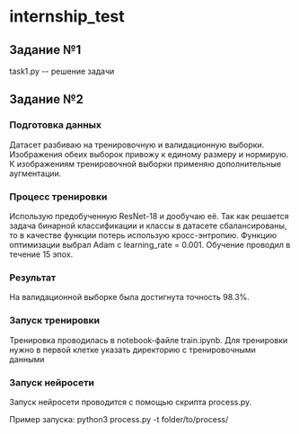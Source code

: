 # internship_test


## Задание №1
task1.py -- решение задачи

## Задание №2

### Подготовка данных
Датасет разбиваю на тренировочную и валидационную выборки. Изображения обеих выборок привожу к единому размеру и нормирую. К изображениям тренировочной выборки применяю дополнительные аугментации.

### Процесс тренировки
Использую предобученную ResNet-18 и дообучаю её. Так как решается задача бинарной классификации и классы в датасете сбалансированы, то в качестве функции потерь использую кросс-энтропию. Функцию оптимизации выбрал Adam c learning_rate = 0.001. Обучение проводил в течение 15 эпох. 

### Результат
На валидационной выборке была достигнута точность 98.3%.

### Запуск тренировки
Тренировка проводилась в notebook-файле train.ipynb. Для тренировки нужно в первой клетке указать директорию с тренировочными данными

### Запуск нейросети
Запуск нейросети проводится с помощью скрипта process.py. 

Пример запуска: python3 process.py -t folder/to/process/

